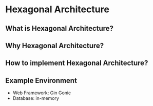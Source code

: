 # Hexagonal Architecture

## What is Hexagonal Architecture?


## Why Hexagonal Architecture?

## How to implement Hexagonal Architecture?



## Example Environment
- Web Framework: Gin Gonic
- Database: in-memory